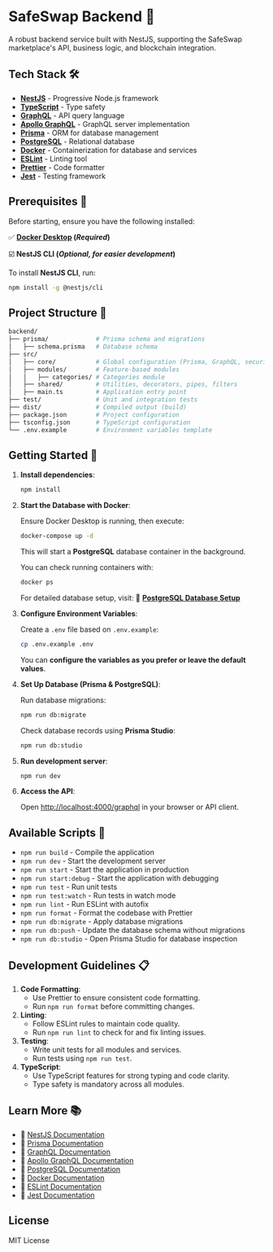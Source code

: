 # SafeSwap Backend 🚀

A robust backend service built with NestJS, supporting the SafeSwap marketplace's API, business logic, and blockchain integration.

## **Tech Stack** 🛠

- [**NestJS**](https://nestjs.com/) - Progressive Node.js framework
- [**TypeScript**](https://www.typescriptlang.org/) - Type safety
- [**GraphQL**](https://graphql.org/) - API query language
- [**Apollo GraphQL**](https://www.apollographql.com/) - GraphQL server implementation
- [**Prisma**](https://www.prisma.io/) - ORM for database management
- [**PostgreSQL**](https://www.postgresql.org/) - Relational database
- [**Docker**](https://www.docker.com/) - Containerization for database and services
- [**ESLint**](https://eslint.org/) - Linting tool
- [**Prettier**](https://prettier.io/) - Code formatter
- [**Jest**](https://jestjs.io/) - Testing framework

## **Prerequisites** 🔧

Before starting, ensure you have the following installed:

✅ **[Docker Desktop](https://www.docker.com/get-started/) (*Required*)**

☑️ **NestJS CLI (*Optional, for easier development*)**

To install **NestJS CLI**, run:

```bash
npm install -g @nestjs/cli
```

## Project Structure 📁

```bash
backend/
├── prisma/             # Prisma schema and migrations
│   ├── schema.prisma   # Database schema
├── src/
│   ├── core/           # Global configuration (Prisma, GraphQL, security)
│   ├── modules/        # Feature-based modules
│   │   ├── categories/ # Categories module
│   ├── shared/         # Utilities, decorators, pipes, filters
│   ├── main.ts         # Application entry point
├── test/               # Unit and integration tests
├── dist/               # Compiled output (build)
├── package.json        # Project configuration
├── tsconfig.json       # TypeScript configuration
└── .env.example        # Environment variables template
```

## **Getting Started** 🚀

1. **Install dependencies**:
    
    ```bash
    npm install
    ```
    
2. **Start the Database with Docker**:

    Ensure Docker Desktop is running, then execute:
    
    ```bash
    docker-compose up -d
    ```
    
    This will start a **PostgreSQL** database container in the background.
    
    You can check running containers with:
    
    ```bash
    docker ps
    ```

    For detailed database setup, visit:
    📖 **[PostgreSQL Database Setup](postgres-setup.md)**
    
3. **Configure Environment Variables**:
    
    Create a `.env` file based on `.env.example`:
    
    ```bash
    cp .env.example .env
    ```
    
    You can **configure the variables as you prefer or leave the default values**.
    
4. **Set Up Database (Prisma & PostgreSQL)**:
    
    Run database migrations:
    
    ```bash
    npm run db:migrate
    ```
    
    Check database records using **Prisma Studio**:
    
    ```bash
    npm run db:studio
    ```
    
5. **Run development server**:
    
    ```bash
    npm run dev
    ```
    
6. **Access the API**:
    
    Open [http://localhost:4000/graphql](http://localhost:4000/graphql) in your browser or API client.

## Available Scripts 📜

- `npm run build` - Compile the application
- `npm run dev` - Start the development server
- `npm run start` - Start the application in production
- `npm run start:debug` - Start the application with debugging
- `npm run test` - Run unit tests
- `npm run test:watch` - Run tests in watch mode
- `npm run lint` - Run ESLint with autofix
- `npm run format` - Format the codebase with Prettier
- `npm run db:migrate` - Apply database migrations
- `npm run db:push` - Update the database schema without migrations
- `npm run db:studio` - Open Prisma Studio for database inspection

## Development Guidelines 📋

1. **Code Formatting**:
    - Use Prettier to ensure consistent code formatting.
    - Run `npm run format` before committing changes.
2. **Linting**:
    - Follow ESLint rules to maintain code quality.
    - Run `npm run lint` to check for and fix linting issues.
3. **Testing**:
    - Write unit tests for all modules and services.
    - Run tests using `npm run test`.
4. **TypeScript**:
    - Use TypeScript features for strong typing and code clarity.
    - Type safety is mandatory across all modules.

## Learn More 📚

- 📖 [NestJS Documentation](https://docs.nestjs.com/)
- 📖 [Prisma Documentation](https://www.prisma.io/docs)
- 📖 [GraphQL Documentation](https://graphql.org/learn/)
- 📖 [Apollo GraphQL Documentation](https://www.apollographql.com/docs/)
- 📖 [PostgreSQL Documentation](https://www.postgresql.org/docs/)
- 📖 [Docker Documentation](https://docs.docker.com/)
- 📖 [ESLint Documentation](https://eslint.org/docs/latest/)
- 📖 [Jest Documentation](https://jestjs.io/docs/getting-started)

## License

MIT License
